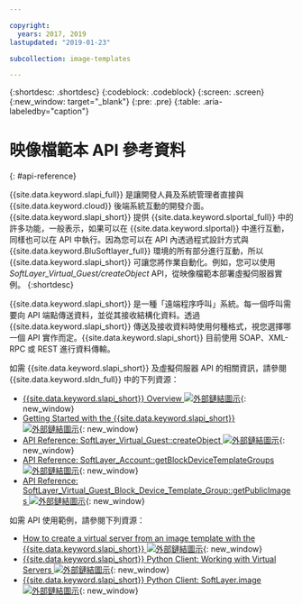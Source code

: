 ```yaml
---

copyright:
  years: 2017, 2019
lastupdated: "2019-01-23"

subcollection: image-templates

---
```


{:shortdesc: .shortdesc}
{:codeblock: .codeblock}
{:screen: .screen}
{:new_window: target="_blank"}
{:pre: .pre}
{:table: .aria-labeledby="caption"}

# 映像檔範本 API 參考資料
{: #api-reference}

{{site.data.keyword.slapi_full}} 是讓開發人員及系統管理者直接與 {{site.data.keyword.cloud}} 後端系統互動的開發介面。{{site.data.keyword.slapi_short}} 提供 {{site.data.keyword.slportal_full}} 中的許多功能，一般表示，如果可以在 {{site.data.keyword.slportal}} 中進行互動，同樣也可以在 API 中執行。因為您可以在 API 內透過程式設計方式與 {{site.data.keyword.BluSoftlayer_full}} 環境的所有部分進行互動，所以 {{site.data.keyword.slapi_short}} 可讓您將作業自動化。例如，您可以使用 *SoftLayer_Virtual_Guest/createObject* API，從映像檔範本部署虛擬伺服器實例。
{:shortdesc}

{{site.data.keyword.slapi_short}} 是一種「遠端程序呼叫」系統。每一個呼叫需要向 API 端點傳送資料，並從其接收結構化資料。透過 {{site.data.keyword.slapi_short}} 傳送及接收資料時使用何種格式，視您選擇哪一個 API 實作而定。{{site.data.keyword.slapi_short}} 目前使用 SOAP、XML-RPC 或 REST 進行資料傳輸。

如需 {{site.data.keyword.slapi_short}} 及虛擬伺服器 API 的相關資訊，請參閱 {{site.data.keyword.sldn_full}} 中的下列資源：
* [{{site.data.keyword.slapi_short}} Overview ![外部鏈結圖示](../icons/launch-glyph.svg "外部鏈結圖示")](https://softlayer.github.io/reference/softlayerapi/){: new_window}
* [Getting Started with the {{site.data.keyword.slapi_short}} ![外部鏈結圖示](../icons/launch-glyph.svg "外部鏈結圖示")](https://softlayer.github.io/article/getting-started/){: new_window}
* [API Reference: SoftLayer_Virtual_Guest::createObject ![外部鏈結圖示](../icons/launch-glyph.svg "外部鏈結圖示")](https://softlayer.github.io/reference/services/SoftLayer_Virtual_Guest/createObject/){: new_window}
* [API Reference: SoftLayer_Account::getBlockDeviceTemplateGroups ![外部鏈結圖示](../icons/launch-glyph.svg "外部鏈結圖示")](https://softlayer.github.io/reference/services/SoftLayer_Account/getBlockDeviceTemplateGroups/){: new_window}
* [API Reference: SoftLayer_Virtual_Guest_Block_Device_Template_Group::getPublicImages ![外部鏈結圖示](../icons/launch-glyph.svg "外部鏈結圖示")](https://softlayer.github.io/reference/services/SoftLayer_Virtual_Guest_Block_Device_Template_Group/getPublicImages/){: new_window}

如需 API 使用範例，請參閱下列資源：
* [How to create a virtual server from an image template with the {{site.data.keyword.slapi_short}} ![外部鏈結圖示](../icons/launch-glyph.svg "外部鏈結圖示")](https://stackoverflow.com/questions/41138874/how-to-create-virtual-server-using-standard-template-softlayer-using-rest-api){: new_window}
* [{{site.data.keyword.slapi_short}} Python Client: Working with Virtual Servers ![外部鏈結圖示](../icons/launch-glyph.svg "外部鏈結圖示")](http://softlayer-python.readthedocs.io/en/latest/cli/vs.html){: new_window}
* [{{site.data.keyword.slapi_short}} Python Client: SoftLayer.image ![外部鏈結圖示](../icons/launch-glyph.svg "外部鏈結圖示")](https://softlayer-api-python-client.readthedocs.io/en/latest/api/managers/image/){: new_window}
